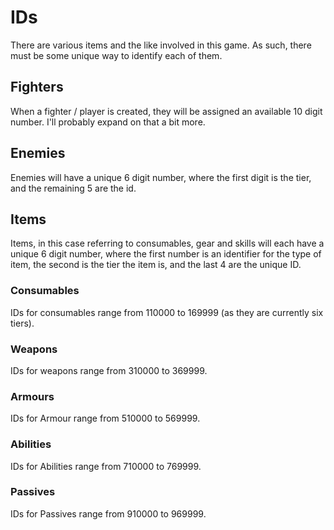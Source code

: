 # IDs

There are various items and the like involved in this game. As such, there must be some unique way to identify each of them.

## Fighters

When a fighter / player is created, they will be assigned an available 10 digit number. I'll probably expand on that a bit more.

## Enemies

Enemies will have a unique 6 digit number, where the first digit is the tier, and the remaining 5 are the id.

## Items

Items, in this case referring to consumables, gear and skills will each have a unique 6 digit number, where the first number is an identifier for the type of item, the second is the tier the item is, and the last 4 are the unique ID.

### Consumables

IDs for consumables range from 110000 to 169999 (as they are currently six tiers).

### Weapons

IDs for weapons range from 310000 to 369999.

### Armours

IDs for Armour range from 510000 to 569999.

### Abilities

IDs for Abilities range from 710000 to 769999.

### Passives

IDs for Passives range from 910000 to 969999.

